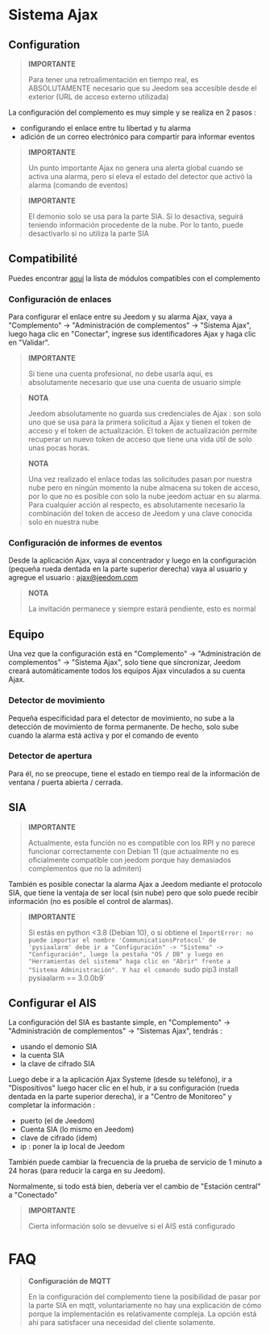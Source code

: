 # Sistema Ajax

## Configuration

>**IMPORTANTE**
>
>Para tener una retroalimentación en tiempo real, es ABSOLUTAMENTE necesario que su Jeedom sea accesible desde el exterior (URL de acceso externo utilizada)

La configuración del complemento es muy simple y se realiza en 2 pasos : 

- configurando el enlace entre tu libertad y tu alarma
- adición de un correo electrónico para compartir para informar eventos  

>**IMPORTANTE**
>
>Un punto importante Ajax no genera una alerta global cuando se activa una alarma, pero sí eleva el estado del detector que activó la alarma (comando de eventos)

>**IMPORTANTE**
>
>El demonio solo se usa para la parte SIA. Si lo desactiva, seguirá teniendo información procedente de la nube. Por lo tanto, puede desactivarlo si no utiliza la parte SIA

## Compatibilité

Puedes encontrar [aquí](https://compatibility.jeedom.com/index.php?v=d&p=home&plugin=ajaxSystem) la lista de módulos compatibles con el complemento

### Configuración de enlaces 

Para configurar el enlace entre su Jeedom y su alarma Ajax, vaya a "Complemento" -> "Administración de complementos" -> "Sistema Ajax", luego haga clic en "Conectar", ingrese sus identificadores Ajax y haga clic en "Validar".

>**IMPORTANTE**
>
>Si tiene una cuenta profesional, no debe usarla aquí, es absolutamente necesario que use una cuenta de usuario simple

>**NOTA**
>
> Jeedom absolutamente no guarda sus credenciales de Ajax : son solo uno que se usa para la primera solicitud a Ajax y tienen el token de acceso y el token de actualización. El token de actualización permite recuperar un nuevo token de acceso que tiene una vida útil de solo unas pocas horas.

>**NOTA**
>
> Una vez realizado el enlace todas las solicitudes pasan por nuestra nube pero en ningún momento la nube almacena su token de acceso, por lo que no es posible con solo la nube jeedom actuar en su alarma. Para cualquier acción al respecto, es absolutamente necesario la combinación del token de acceso de Jeedom y una clave conocida solo en nuestra nube 

### Configuración de informes de eventos

Desde la aplicación Ajax, vaya al concentrador y luego en la configuración (pequeña rueda dentada en la parte superior derecha) vaya al usuario y agregue el usuario : ajax@jeedom.com

>**NOTA**
>
>La invitación permanece y siempre estará pendiente, esto es normal

## Equipo 

Una vez que la configuración está en "Complemento" -> "Administración de complementos" -> "Sistema Ajax", solo tiene que sincronizar, Jeedom creará automáticamente todos los equipos Ajax vinculados a su cuenta Ajax. 

### Detector de movimiento

Pequeña especificidad para el detector de movimiento, no sube a la detección de movimiento de forma permanente. De hecho, solo sube cuando la alarma está activa y por el comando de evento

### Detector de apertura

Para él, no se preocupe, tiene el estado en tiempo real de la información de ventana / puerta abierta / cerrada.

## SIA

>**IMPORTANTE**
>
> Actualmente, esta función no es compatible con los RPI y no parece funcionar correctamente con Debian 11 (que actualmente no es oficialmente compatible con jeedom porque hay demasiados complementos que no la admiten)

También es posible conectar la alarma Ajax a Jeedom mediante el protocolo SIA, que tiene la ventaja de ser local (sin nube) pero que solo puede recibir información (no es posible el control de alarmas).

>**IMPORTANTE**
>
> Si estás en python <3.8 (Debian 10), o si obtiene el `ImportError: no puede importar el nombre 'CommunicationsProtocol' de 'pysiaalarm' debe ir a "Configuración" -> "Sistema" -> "Configuración", luego la pestaña "OS / DB" y luego en "Herramientas del sistema" haga clic en "Abrir" frente a "Sistema Administración". Y haz el comando `sudo pip3 install pysiaalarm == 3.0.0b9`

## Configurar el AIS

La configuración del SIA es bastante simple, en "Complemento" -> "Administración de complementos" -> "Sistemas Ajax", tendrás : 
- usando el demonio SIA
- la cuenta SIA
- la clave de cifrado SIA

Luego debe ir a la aplicación Ajax Systeme (desde su teléfono), ir a "Dispositivos" luego hacer clic en el hub, ir a su configuración (rueda dentada en la parte superior derecha), ir a "Centro de Monitoreo" y completar la información : 

- puerto (el de Jeedom)
- Cuenta SIA (lo mismo en Jeedom)
- clave de cifrado (ídem)
- ip : poner la ip local de Jeedom

También puede cambiar la frecuencia de la prueba de servicio de 1 minuto a 24 horas (para reducir la carga en su Jeedom).

Normalmente, si todo está bien, debería ver el cambio de "Estación central" a "Conectado"

>**IMPORTANTE**
>
> Cierta información solo se devuelve si el AIS está configurado

# FAQ

>**Configuración de MQTT**
>
>En la configuración del complemento tiene la posibilidad de pasar por la parte SIA en mqtt, voluntariamente no hay una explicación de cómo porque la implementación es relativamente compleja. La opción está ahí para satisfacer una necesidad del cliente solamente.
